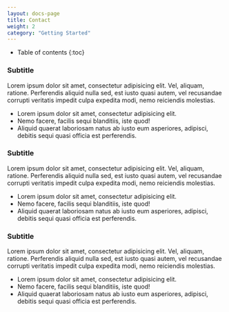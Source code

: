 ```yaml
---
layout: docs-page
title: Contact
weight: 2
category: "Getting Started"
---
```


- Table of contents
{:toc}

### Subtitle

Lorem ipsum dolor sit amet, consectetur adipisicing elit. Vel, aliquam, ratione. Perferendis aliquid nulla sed, est iusto quasi autem, vel recusandae corrupti veritatis impedit culpa expedita modi, nemo reiciendis molestias.

- Lorem ipsum dolor sit amet, consectetur adipisicing elit. 
- Nemo facere, facilis sequi blanditiis, iste quod! 
- Aliquid quaerat laboriosam natus ab iusto eum asperiores, adipisci, debitis sequi quasi officia est perferendis.

### Subtitle

Lorem ipsum dolor sit amet, consectetur adipisicing elit. Vel, aliquam, ratione. Perferendis aliquid nulla sed, est iusto quasi autem, vel recusandae corrupti veritatis impedit culpa expedita modi, nemo reiciendis molestias.

- Lorem ipsum dolor sit amet, consectetur adipisicing elit. 
- Nemo facere, facilis sequi blanditiis, iste quod! 
- Aliquid quaerat laboriosam natus ab iusto eum asperiores, adipisci, debitis sequi quasi officia est perferendis.

### Subtitle

Lorem ipsum dolor sit amet, consectetur adipisicing elit. Vel, aliquam, ratione. Perferendis aliquid nulla sed, est iusto quasi autem, vel recusandae corrupti veritatis impedit culpa expedita modi, nemo reiciendis molestias.

- Lorem ipsum dolor sit amet, consectetur adipisicing elit. 
- Nemo facere, facilis sequi blanditiis, iste quod! 
- Aliquid quaerat laboriosam natus ab iusto eum asperiores, adipisci, debitis sequi quasi officia est perferendis.
